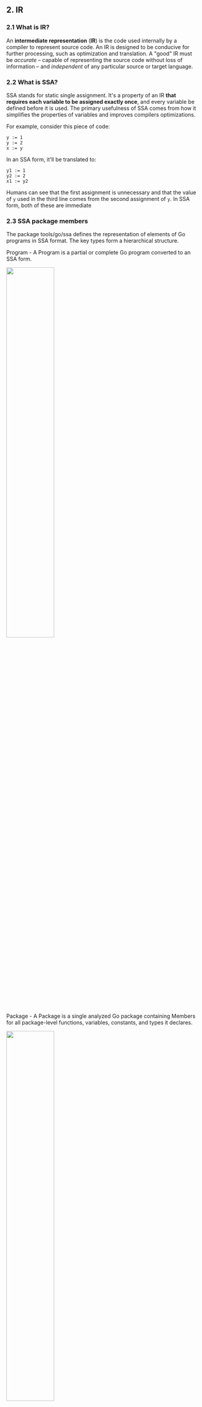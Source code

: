 ## 2. IR
### 2.1 What is IR?
An **intermediate representation** (**IR**) is the code used internally by a compiler to represent source code. An IR is designed to be conducive for further processing, such as optimization and translation. A "good" IR must be _accurate_ – capable of representing the source code without loss of information  – and _independent_ of any particular source or target language.
   
### 2.2 What is SSA?
SSA stands for static single assignment. It's a property of an IR **that requires each variable to be assigned exactly once**, and every variable be defined before it is used. 
The primary usefulness of SSA comes from how it simplifies the properties of variables and improves compilers optimizations.

For example, consider this piece of code:
```
y := 1
y := 2
x := y
```

In an SSA form, it'll be translated to:
```
y1 := 1
y2 := 2
x1 := y2
```
Humans can see that the first assignment is unnecessary and that the value of `y`  used in the third line comes from the
second assignment of `y`. In SSA form, both of these are immediate

### 2.3 SSA package members
The package tools/go/ssa defines the representation of elements of Go programs in SSA format.
The key types form a hierarchical structure.

Program - A Program is a partial or complete Go program converted to an SSA form.

<img src="https://i.imgur.com/DpzHQib.png" width="50%" height="50%" />

Package - A Package is a single analyzed Go package containing Members for all package-level functions, variables, constants, and types it declares.

<img src="https://i.imgur.com/stQ9izj.png" width="50%" height="50%" />

Function - Function represents the parameters, results, and code of a function or method.

<img src="https://i.imgur.com/5KLBY6r.png" width="50%" height="50%" />

Basic Block - BasicBlock represents an SSA basic block. A set of instructions that are executed and can't jump somewhere else. Basic blocks are connected using conditions and goto statements.
 
<img src="https://i.imgur.com/dBLj172.png" width="50%" height="50%" />

Control Flow Graph (CFG) - In a control-flow graph, each node in the graph represents a basic block. Together, they compose all paths that might be traversed through a program during its execution.

<img src="https://i.imgur.com/K1u4MZ0.png" width="50%" height="50%" />

Instruction - a statement that consumes values and performs computation. For example, `Call`, `Return`, `TypeAssert`, etc

<img src="https://i.imgur.com/DvheFlc.png" width="50%" height="50%" />

Value - an expression that yields a value. For example, Function calls are both `Instruction` and `Value` since they both consume values and yield a value.

<img src="https://i.imgur.com/oJg97Re.png" width="50%" height="50%" />

And when combined:

<img src="https://i.imgur.com/W02MErA.png" width="70%" height="70%" />

The package contains other [types](https://pkg.go.dev/golang.org/x/tools/go/ssa#pkg-overview) - Include language keywords such as `Defer`, `If` but also lower level primitives like `MakeChan` and `Alloc`. 

### 2.4 Viewing SSA
We can use this  [SSA visualizer](http://golang-ssaview.herokuapp.com/)  to view the SSA form of programs.

> You can also use `go.tools/cmd/ssadump` in view SSA in your CLI

Let's consider this program:
``` go
package main

import (
    "fmt"
	"math"
	"os"
)

func main() {
	shapeType := os.Args[1]
	squareOrCircleArea(shapeType)
}

func squareOrCircleArea(shapeType string) {
	r := 2.0
	area := r * r
	if shapeType == "circle" {
		area *= math.Pi
	}
	fmt.Printf("Total area is: %g", area)
}
```

I'll focus on the `squareOrCircleArea` function, but you can inspect the full ssa program in the visualizer.
```go
func squareOrCircleArea(shapeType string):
0:                                                                entry P:0 S:2
        t0 = 2:float64 * 2:float64                                      float64
        t1 = shapeType == "circle":string                                  bool
        if t1 goto 1 else 2
1:                                                              if.then P:1 S:1
        t2 = t0 * 3.14159:float64                                       float64
        jump 2
2:                                                              if.done P:2 S:0
        t3 = phi [0: t0, 1: t2] #area                                   float64
        t4 = new [1]interface{} (varargs)                       *[1]interface{}
        t5 = &t4[0:int]                                            *interface{}
        t6 = make interface{} <- float64 (t3)                       interface{}
        *t5 = t6
        t7 = slice t4[:]                                          []interface{}
        t8 = fmt.Printf("Total area is: %g":string, t7...)   (n int, err error)
        return
```

Looking at the first basic block (0) we can see straight away that the variable names were replaced with `t` followed by a number.
Also, the assignment to `r` is missing and it's values are already used in the assignment to `area`. This is the result 
of constant propagation and dead code elimination indicating this code is already optimized.

In the end of the block, we can see a conditional goto (as opposed to the conventional if structure) to the correct
basic block, according to the shape type.

```go
0:                                                                entry P:0 S:2
        t0 = 2:float64 * 2:float64                                      float64
        t1 = shapeType == "circle":string                                  bool
        if t1 goto 1 else 2
```
In the source code, we multiply the value of area with PI and assign it back to the area. In SSA form, each variable is 
assigned once. We can see that `t0` is no longer used and instead `t2` is declared, even though in high level they point
to the same variable.   
```go
1:
        t2 = t0 * 3.14159:float64                                       float64
        jump 2
```

In the last block we see an instruction called `phi`. This instruction represents an SSA φ-node which combines values
that differ across incoming control-flow edges and yields a new value. We won't delve deeper, but in short, it says
the value can be either `t0` or `t2`, depending on the control flow.

At that point, we're ready to print the variable, but there are many instructions between `t3` and the `fmt.Printf` function.
IR is much more verbose and includes instructions that may by represented with single "action" in the source code. In 
this case, `fmt.Printf` uses variadic parameters. Behind the scenes, we have to declare a list of interfaces, convert 
our `float64` to the `interface{}` type and only then pass it to the function.   
```go
2:                                                              if.done P:2 S:0
        t3 = phi [0: t0, 1: t2] #area                                   float64
        t4 = new [1]interface{} (varargs)                       *[1]interface{}
        t5 = &t4[0:int]                                            *interface{}
        t6 = make interface{} <- float64 (t3)                       interface{}
        *t5 = t6
        t7 = slice t4[:]                                          []interface{}
        t8 = fmt.Printf("Total area is: %g":string, t7...)   (n int, err error)
        return
```

### Exercise
In the folder CodeExamples there are some interesting programs. Using our SSA visualizer from earlier, take each of 
the program and look at their SSA. I added comments with notes with explaining the important points. 


### 2.5 SSA vs AST
AST shows us the structure of the code. How different statements in the code relate to each other. SSA, on the other hand, shows us how the code flows.

When applying this logic to static analysis, we'll see that SSA is used for more complex analysis where we need to determine the flow of the data. In contrast, AST will be used for simpler, more structure related analyses.

### 2.6 Writing our analyzer!
https://github.com/ipfs/go-ipfs/issues/2043
